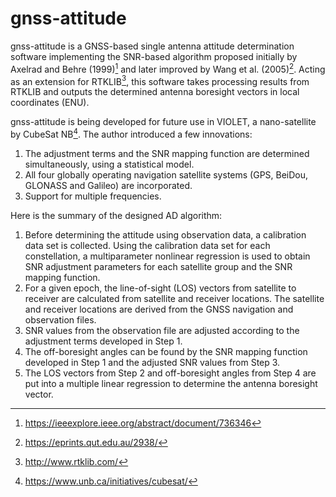 # gnss-attitude
gnss-attitude is a GNSS-based single antenna attitude determination software implementing the SNR-based algorithm proposed initially by Axelrad and Behre (1999)[^1] and later improved by Wang et al. (2005)[^2]. Acting as an extension for RTKLIB[^3], this software takes processing results from RTKLIB and outputs the determined antenna boresight vectors in local coordinates (ENU). 

gnss-attitude is being developed for future use in VIOLET, a nano-satellite by CubeSat NB[^4]. The author introduced a few innovations:
1. The adjustment terms and the SNR mapping function are determined simultaneously, using a statistical model.
2. All four globally operating navigation satellite systems (GPS, BeiDou, GLONASS and Galileo) are incorporated.
3. Support for multiple frequencies.

Here is the summary of the designed AD algorithm:
1. Before determining the attitude using observation data, a calibration data set is collected. Using the calibration data set for each constellation, a multiparameter nonlinear regression is used to obtain SNR adjustment parameters for each satellite group and the SNR mapping function.
3. For a given epoch, the line-of-sight (LOS) vectors from satellite to receiver are calculated from satellite and receiver locations. The satellite and receiver locations are derived from the GNSS navigation and observation files. 
4. SNR values from the observation file are adjusted according to the adjustment terms developed in Step 1.
5. The off-boresight angles can be found by the SNR mapping function developed in Step 1 and the adjusted SNR values from Step 3.
6. The LOS vectors from Step 2 and off-boresight angles from Step 4 are put into a multiple linear regression to determine the antenna boresight vector.

[^1]: https://ieeexplore.ieee.org/abstract/document/736346
[^2]: https://eprints.qut.edu.au/2938/
[^3]: http://www.rtklib.com/
[^4]: https://www.unb.ca/initiatives/cubesat/
